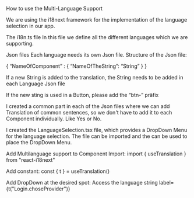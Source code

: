 How to use the Multi-Language Support

We are using the i18next framework for the implementation of the language selection in our app.

The i18n.ts file
In this file we define all the different languages which we are supporting.

Json files
Each language needs its own Json file.
Structure of the Json file:

{
“NameOfComponent” : {
“NameOfTheString”: “String”
}
}

If a new String is added to the translation, the String needs to be added in each Language Json file

If the new sting is used in a Button, please add the “btn-” präfix

I created a common part in each of the Json files where we can add Translation of common sentences, so we don't have to add it to each Component individually. Like Yes or No.

I created the LanguageSelection.tsx file, which provides a DropDown Menu for the language selection. The file can be imported and the <LanguageSelection /> can be used to place the DropDown Menu.

Add Multilanguage support to Component
Import:
import { useTranslation } from "react-i18next"

Add constant:
const { t } = useTranslation()

Add DropDown at the desired spot:
<LanguageSelector />
Access the language string
label={t("Login.choseProvider")}
